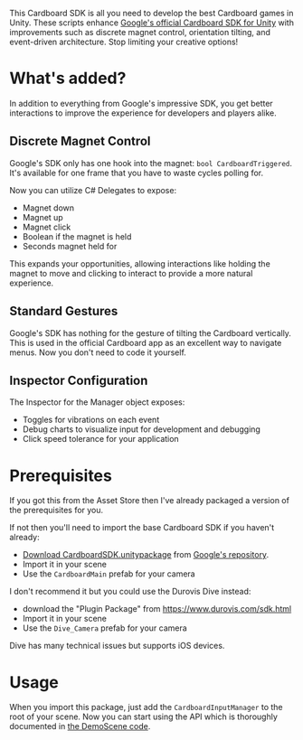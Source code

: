 This Cardboard SDK is all you need to develop the best Cardboard games in Unity. These scripts enhance [Google's official Cardboard SDK for Unity](https://developers.google.com/cardboard/unity/) with improvements such as discrete magnet control, orientation tilting, and event-driven architecture. Stop limiting your creative options!


# What's added?

In addition to everything from Google's impressive SDK, you get better interactions to improve the experience for developers and players alike.

## Discrete Magnet Control

Google's SDK only has one hook into the magnet: `bool CardboardTriggered`. It's available for one frame that you have to waste cycles polling for.

Now you can utilize C# Delegates to expose:

- Magnet down
- Magnet up
- Magnet click
- Boolean if the magnet is held
- Seconds magnet held for

This expands your opportunities, allowing interactions like holding the magnet to move and clicking to interact to provide a more natural experience.

## Standard Gestures

Google's SDK has nothing for the gesture of tilting the Cardboard vertically. This is used in the official Cardboard app as an excellent way to navigate menus. Now you don't need to code it yourself.

## Inspector Configuration

The Inspector for the Manager object exposes:

- Toggles for vibrations on each event
- Debug charts to visualize input for development and debugging
- Click speed tolerance for your application


# Prerequisites

If you got this from the Asset Store then I've already packaged a version of the prerequisites for you.

If not then you'll need to import the base Cardboard SDK if you haven't already:
- [Download CardboardSDK.unitypackage](https://github.com/googlesamples/cardboard-unity/blob/master/CardboardSDKForUnity.unitypackage?raw=true) from [Google's repository](https://github.com/googlesamples/cardboard-unity).
- Import it in your scene
- Use the `CardboardMain` prefab for your camera

I don't recommend it but you could use the Durovis Dive instead:
- download the "Plugin Package" from https://www.durovis.com/sdk.html
- Import it in your scene
- Use the `Dive_Camera` prefab for your camera

Dive has many technical issues but supports iOS devices.


# Usage

When you import this package, just add the `CardboardInputManager` to the root of your scene. Now you can start using the API which is thoroughly documented in [the DemoScene code](https://github.com/JScott/CardboardSDK-Unity/blob/master/CardboardInput/DemoScene/ExampleCharacterController.cs).
